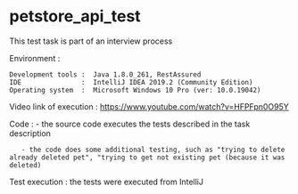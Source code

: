 # petstore_api_test
This test task is part of an interview process

Environment :

    Development tools :  Java 1.8.0_261, RestAssured
    IDE               :  IntelliJ IDEA 2019.2 (Community Edition)
    Operating system  :  Microsoft Windows 10 Pro (ver: 10.0.19042)
    
    
    
Video link of execution : https://www.youtube.com/watch?v=HFPFpn0O95Y
        
Code : - the source code executes the tests described in the task description

       - the code does some additional testing, such as "trying to delete already deleted pet", "trying to get not existing pet (because it was deleted)
       
       
Test execution : the tests were executed from IntelliJ

    
   
